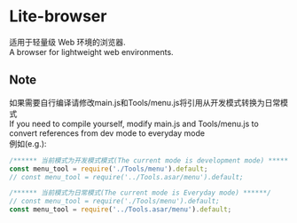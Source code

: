 # Lite-browser
适用于轻量级 Web 环境的浏览器.<br>
A browser for lightweight web environments.<br>
## Note
如果需要自行编译请修改main.js和Tools/menu.js将引用从开发模式转换为日常模式<br>
If you need to compile yourself, modify main.js and Tools/menu.js to convert references from dev mode to everyday mode<br>
例如(e.g.):
```javascript
/****** 当前模式为开发模式模式(The current mode is development mode) ******/
const menu_tool = require('./Tools/menu').default;
// const menu_tool = require('../Tools.asar/menu').default;

/****** 当前模式为日常模式(The current mode is Everyday mode) ******/
// const menu_tool = require('./Tools/menu').default;
const menu_tool = require('../Tools.asar/menu').default;
```
